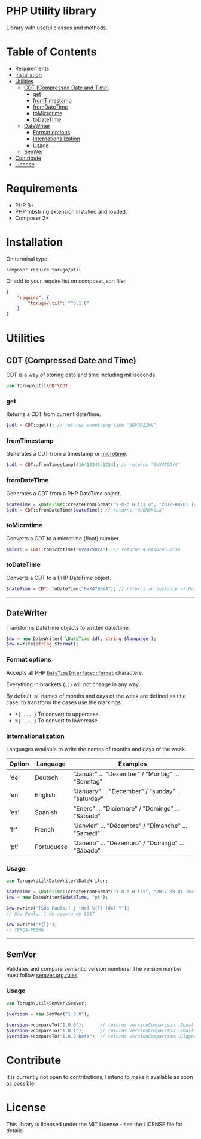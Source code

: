 # PHP Utility library <!-- omit in toc -->

Library with useful classes and methods.

# Table of Contents <!-- omit in toc -->

- [Requirements](#requirements)
- [Installation](#installation)
- [Utilities](#utilities)
  - [CDT (Compressed Date and Time)](#cdt-compressed-date-and-time)
    - [get](#get)
    - [fromTimestamp](#fromtimestamp)
    - [fromDateTime](#fromdatetime)
    - [toMicrotime](#tomicrotime)
    - [toDateTime](#todatetime)
  - [DateWriter](#datewriter)
    - [Format options](#format-options)
    - [Internationalization](#internationalization)
    - [Usage](#usage)
  - [SemVer](#semver)
- [Contribute](#contribute)
- [License](#license)

# Requirements

- PHP 8+
- PHP mbstring extension installed and loaded.
- Composer 2+


# Installation

On terminal type:

```shell
composer require torugo/util
```

Or add to your require list on composer.json file:

```json
{
    "require": {
        "torugo/util": "^0.1.0"
    }
}
```

# Utilities

## CDT (Compressed Date and Time)

CDT is a way of storing date and time
including milliseconds.

```php 
use Torugo\Util\CDT\CDT;
```

### get

Returns a CDT from current date/time.

```php
$cdt = CDT::get(); // returns something like "SGVU9Z2WV"
```

### fromTimestamp

Generates a CDT from a timestamp or [microtime](https://www.php.net/manual/pt_BR/function.microtime.php).

```php
$cdt = CDT::fromTimestamp(416410245.1234); // returns "6VX4790YA"
```

### fromDateTime

Generates a CDT from a PHP DateTime object.

```php
$dateTime = \DateTime::createFromFormat("Y-m-d H:i:s.u", "2017-08-01 14:45:56.789");
$cdt = CDT::fromDateTime($dateTime); // returns "OU0H0K0LX"
```

### toMicrotime

Converts a CDT to a microtime (float) number.

```php
$micro = CDT::toMicrotime("6VX4790YA"); // returns 416410245.1234
```

### toDateTime

Converts a CDT to a PHP DateTime object.

```php
$dateTime = CDT::toDateTime("6VX4790YA"); // returns an instance of DateTime
```

---

## DateWriter

Transforms DateTime objects to written date/time.

```php
$dw = new DateWriter( \DateTime $dt, string $language );
$dw->write(string $format);
```

### Format options

Accepts all PHP [`DateTimeInterface::format`](https://www.php.net/manual/en/datetime.format.php) characters.

Everything in brackets (`[]`) will not change in any way.

By default, all names of months and days of the week are defined as title case,
to transform the cases use the markings:

- `*{ ... }` To convert to uppercase.
- `%{ ... }` To convert to lowercase.

### Internationalization

Languages available to write the names of months and days of the week.

| Option | Language   | Examples                                           |
| ------ | ---------- | -------------------------------------------------- |
| 'de'   | Deutsch    | "Januar" ... "Dezember" / "Montag" ... "Sonntag"   |
| 'en'   | English    | "January" ... "December" / "sunday" ... "saturday" |
| 'es'   | Spanish    | "Enero" ... "Diciembre" / "Domingo" ... "Sábado"   |
| 'fr'   | French     | "Janvier" ... "Décembre" / "Dimanche" ... "Samedi" |
| 'pt'   | Portuguese | "Janeiro" ... "Dezembro" / "Domingo" ... "Sábado"  |

### Usage

```php
use Torugo\Util\DateWriter\DateWriter;

$dateTime = \DateTime::createFromFormat("Y-m-d H:i:s", "2017-08-01 15:30:45");
$dw = new DateWriter($dateTime, "pt");

$dw->write("[São Paulo,] j [de] %{F} [de] Y");
// São Paulo, 1 de agosto de 2017

$dw->write("*{l}");
// TERÇA-FEIRA
```

---

## SemVer

Validates and compare semantic version numbers.
The version number must follow [semver.org rules](https://semver.org)

### Usage <!-- omit in toc -->

```php
use Torugo\Util\SemVer\SemVer;

$version = new SemVer("1.0.0");

$version->compareTo("1.0.0");      // returns VersionComparison::Equal
$version->compareTo("1.0.1");      // returns VersionComparison::Smaller
$version->compareTo("1.0.0-beta"); // returns VersionComparison::Bigger
```

# Contribute

It is currently not open to contributions, I intend to make it available as soon as possible.

# License

This library is licensed under the MIT License - see the LICENSE file for details.
